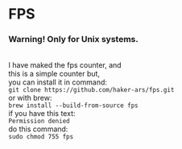 # FPS

<h3>Warning! Only for Unix systems.</h3><br>
I have maked the fps counter, and<br>
this is a simple counter but,<br>
you can install it in command:<br>
<code>git clone https://github.com/haker-ars/fps.git</code><br>
or with brew:<br>
<code>brew install --build-from-source fps</code><br>
if you have this text:<br>
<code>Permission denied</code><br>
do this command:<br>
<code>sudo chmod 755 fps</code>
